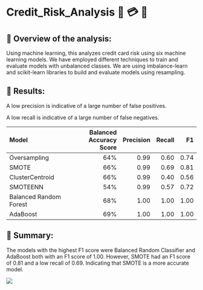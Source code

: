# Credit_Risk_Analysis 🚩 💳   🚩

## 🔳 Overview of the analysis:
Using machine learning, this analyzes credit card risk using six machine learning models.
We have employed different techniques to train and evaluate models with unbalanced classes. 
We are using imbalance-learn and scikit-learn libraries to build and evaluate models using resampling. 

## 🔳 Results:

A low precision is indicative of a large number of false positives.

A low recall is indicative of a large number of false negatives. 


| Model      | Balanced Accuracy Score | Precision   |  Recall  | F1 |
| :---       |     ----:               |         ---:|     ---: |   ---: |
| Oversampling     | 64%      | 0.99   | 0.60 | 0.74
| SMOTE | 66% | 0.99 | 0.69 | 0.81 |
|ClusterCentroid | 66% | 0.99 | 0.40 | 0.56 |
|SMOTEENN | 54% | 0.99 | 0.57 | 0.72 |
|Balanced Random Forest | 68% | 1.00 | 1.00 | 1.00
| AdaBoost | 69%   | 1.00  | 1.00 | 1.00 |

## 🔳 Summary: 
The models with the highest F1 score were Balanced Random Classifier and AdaBoost both with an F1 score of 1.00. 
However, SMOTE had an F1 score of 0.81 and a low recall of 0.69. Indicating that SMOTE is a more accurate model. 

![](/"https://github.com/AJMnd/Credit_Risk_Analysis/blob/main/Resources/SMOTE.png")
